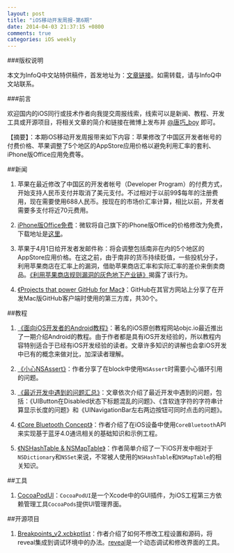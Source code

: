 ```yaml
---
layout: post
title: "iOS移动开发周报-第6期"
date: 2014-04-03 21:37:15 +0800
comments: true
categories: iOS weekly
---
```



###版权说明

本文为InfoQ中文站特供稿件，首发地址为：[文章链接](http://www.infoq.com/cn/news/2014/04/apple-change-account-price)。如需转载，请与InfoQ中文站联系。

###前言

欢迎国内的iOS同行或技术作者向我提交周报线索，线索可以是新闻、教程、开发工具或开源项目，将相关文章的简介和链接在微博上发布并 [@唐巧_boy](http://weibo.com/tangqiaoboy) 即可。

【摘要】：本期iOS移动开发周报带来如下内容：苹果修改了中国区开发者帐号的付费价格、苹果调整了5个地区的AppStore应用价格以避免利用汇率的套利、iPhone版Office应用免费等。

##新闻

 1. 苹果在最近修改了中国区的开发者帐号（Developer Program）的付费方式，开始支持人民币支付并取消了美元支付。不过相对于以前99$每年的注册费用，现在需要使用688人民币。按现在的市场价汇率计算，相比以前，开发者需要多支付将近70元费用。
 
 1. [iPhone版Office免费](http://iosdevelopertips.com/app-store/microsoft-office-mobile-iphone-now-free.html)：微软将自己旗下的iPhone版Office的价格修改为免费，下载地址是[这里](https://itunes.apple.com/cn/app/microsoft-office-mobile/id541164041?mt=8)。
 
 1. 苹果于4月1日给开发者发邮件称：将会调整包括南非在内的5个地区的AppStore应用价格。在这之前，由于南非的货币持续贬值，一些投机分子，利用苹果商店在汇率上的漏洞，借助苹果商店汇率和实际汇率的差价来倒卖商品。[《利用苹果商店规则漏洞的灰色地下产业链》](http://daily.zhihu.com/story/3350426)揭露了该行为。
 
 1. [《Projects that power GitHub for Mac》](https://github.com/showcases/projects-that-power-github-for-mac)：GitHub在其官方网站上分享了在开发Mac版GitHub客户端时使用的第三方库，共30个。

##教程

 1. [《面向iOS开发者的Android教程》](http://www.objc.io/issue-11/)：著名的iOS原创教程网站objc.io最近推出了一期介绍Android的教程。由于作者都是具有iOS开发经验的，所以教程内容特别适合于已经有iOS开发经验的读者。文章许多知识的讲解也会拿iOS开发中已有的概念来做对比，加深读者理解。

 1. [《小心NSAssert》](http://billwang1990.github.io/blog/2014/03/26/nsassert-vc-nscassert/)：作者分享了在block中使用`NSAssert`时需要小心循环引用的问题。
 
 1. [《最近开发中遇到的问题汇总》](http://blog.xcodev.com/archives/issus-2014-4-2/)：文章依次介绍了最近开发中遇到的问题，包括：《UIButton在Disabled状态下标题混乱的问题》、《含软连字符的字符串计算显示长度的问题》和《UINavigationBar左右两边按钮可同时点击的问题》。

 1. [《Core Bluetooth Concept》](http://studentdeng.github.io/blog/2014/03/22/corebluetooth/)：作者介绍了在iOS设备中使用`CoreBluetooth`API来实现基于蓝牙4.0通讯相关的基础知识和示例工程。
 
 1. [《NSHashTable & NSMapTable》](http://billwang1990.github.io/blog/2014/03/31/nshashtable-and-nsmaptable/)：作者简单介绍了一下iOS开发中相对于`NSDictionary`和`NSSet`来说，不常被人使用的`NSHashTable`和`NSMapTable`的相关知识。
 
 
##工具

 1. [CocoaPodUI](https://github.com/Galeas/CocoaPodUI)：`CocoaPodUI`是一个Xcode中的GUI插件，为iOS工程第三方依赖管理工具`CocoaPods`提供UI管理界面。
 
##开源项目

 1. [Breakpoints_v2.xcbkptlist](https://gist.github.com/raven/8553761)：作者介绍了如何不修改工程设置和源码，将reveal集成到调试环境中的办法。[reveal](http://revealapp.com/)是一个动态调试和修改界面的工具。
 
 

